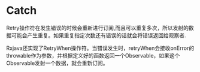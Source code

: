 # Catch
Retry操作符在发生错误的时候会重新进行订阅,而且可以重复多次，所以发射的数据可能会产生重复。如果重复指定次数还有错误的话就会将错误返回给观察者.

Rxjava还实现了RetryWhen操作符。当错误发生时，retryWhen会接收onError的throwable作为参数，并根据定义好的函数返回一个Observable，如果这个Observable发射一个数据，就会重新订阅。